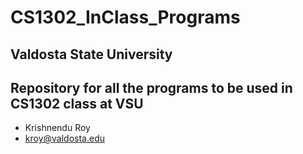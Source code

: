 # CS1302_InClass_Programs
## Valdosta State University
## Repository for all the programs to be used in CS1302 class at VSU
- Krishnendu Roy
- kroy@valdosta.edu
